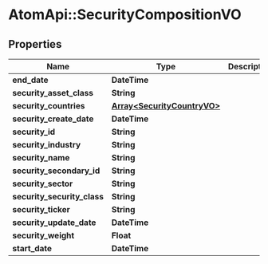 # AtomApi::SecurityCompositionVO

## Properties
Name | Type | Description | Notes
------------ | ------------- | ------------- | -------------
**end_date** | **DateTime** |  | [optional] 
**security_asset_class** | **String** |  | [optional] 
**security_countries** | [**Array&lt;SecurityCountryVO&gt;**](SecurityCountryVO.md) |  | [optional] 
**security_create_date** | **DateTime** |  | [optional] 
**security_id** | **String** |  | [optional] 
**security_industry** | **String** |  | [optional] 
**security_name** | **String** |  | [optional] 
**security_secondary_id** | **String** |  | [optional] 
**security_sector** | **String** |  | [optional] 
**security_security_class** | **String** |  | [optional] 
**security_ticker** | **String** |  | [optional] 
**security_update_date** | **DateTime** |  | [optional] 
**security_weight** | **Float** |  | [optional] 
**start_date** | **DateTime** |  | [optional] 


